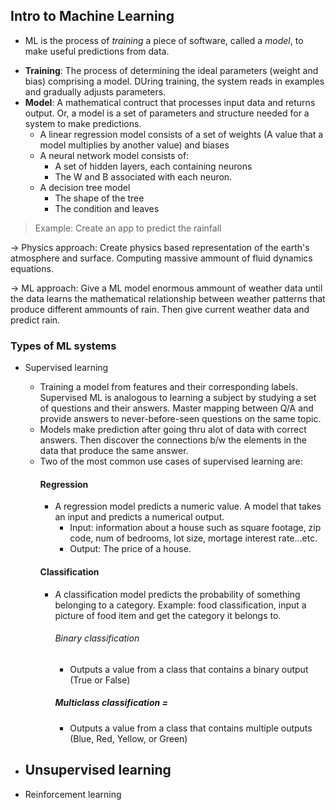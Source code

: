 ## Intro to Machine Learning
 
- ML is the process of *training* a piece of software, called a *model*, to make useful predictions from data.

+ **Training**: The process of determining the ideal parameters (weight and bias) comprising a model. DUring training, the system reads in examples and gradually adjusts parameters. 
+ **Model**: A mathematical contruct that processes input data and returns output. Or, a model is a set of parameters and structure needed for a system to make predictions. 
    + A linear regression model consists of a set of weights (A value that a model multiplies by another value) and biases
    + A neural network model consists of:
        * A set of hidden layers, each containing neurons
        * The W and B associated with each neuron.
    + A decision tree model 
        * The shape of the tree
        * The condition and leaves
> Example: Create an app to predict the rainfall

-> Physics approach: Create physics based representation of the earth's atmosphere and surface. Computing massive ammount of fluid dynamics equations. 

-> ML approach: Give a ML model enormous ammount of weather data until the data learns the mathematical relationship between weather patterns that produce different ammounts of rain. Then give current weather data and predict rain. 

### Types of ML systems

+ Supervised learning 
    - Training a model from features and their corresponding labels. Supervised ML is analogous to learning a subject by studying a set of questions and their answers. Master mapping between Q/A and provide answers to never-before-seen questions on the same topic. 
    - Models make prediction after going thru alot of data with correct answers. Then discover the connections b/w the elements in the data that produce the same answer. 
    - Two of the most common use cases of supervised learning are:
        #### Regression
        - A regression model predicts a numeric value. A model that takes an input and predicts a numerical output.
            - Input: information about a house such as square footage, zip code, num of bedrooms, lot size, mortage interest rate...etc.
            - Output: The price of a house.
        #### Classification 
        - A classification model predicts the probability of something belonging to a category. Example: food classification, input a picture of food item and get the category it belongs to. 
            ###### Binary classification
            - Outputs a value from a class that contains a binary output (True or False)
            ##### Multiclass classification =
            - Outputs a value from a class that contains multiple outputs (Blue, Red, Yellow, or Green)       

+ Unsupervised learning 
    -

+ Reinforcement learning